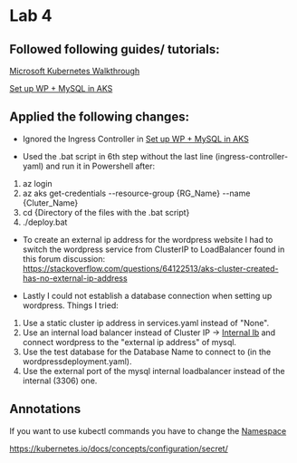 # Lab 4
## Followed following guides/ tutorials:
[Microsoft Kubernetes Walkthrough](https://docs.microsoft.com/en-us/azure/aks/kubernetes-walkthrough)

[Set up WP + MySQL in AKS](https://quisl.de/b/wie-du-wordpress-auf-azure-kubernetes-services-installierst-manuelles-deployment-in-6-schritten/)

## Applied the following changes:

* Ignored the Ingress Controller in [Set up WP + MySQL in AKS](https://quisl.de/b/wie-du-wordpress-auf-azure-kubernetes-services-installierst-manuelles-deployment-in-6-schritten/)

* Used the .bat script in 6th step without the last line (ingress-controller-yaml) and run it in Powershell after:
1. az login
2. az aks get-credentials --resource-group {RG_Name} --name {Cluter_Name}
3. cd {Directory of the files with the .bat script}
4. ./deploy.bat

* To create an external ip address for the wordpress website I had to switch the wordpress service from ClusterIP to LoadBalancer found in this forum discussion:
https://stackoverflow.com/questions/64122513/aks-cluster-created-has-no-external-ip-address

* Lastly I could not establish a database connection when setting up wordpress.
Things I tried:
1. Use a static cluster ip address in services.yaml instead of "None".
2. Use an internal load balancer instead of Cluster IP -> [Internal lb](https://docs.microsoft.com/en-us/azure/aks/internal-lb) and connect wordpress to the "external ip address" of mysql.
3. Use the test database for the Database Name to connect to (in the wordpressdeployment.yaml).
4. Use the external port of the mysql internal loadbalancer instead of the internal (3306) one.

## Annotations
If you want to use kubectl commands you have to change the [Namespace](https://kubernetes.io/docs/concepts/overview/working-with-objects/namespaces/)




https://kubernetes.io/docs/concepts/configuration/secret/